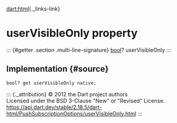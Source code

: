[dart:html](../../dart-html/dart-html-library){._links-link}

userVisibleOnly property
========================

::: {#getter .section .multi-line-signature}
[bool](../../dart-core/bool-class)? userVisibleOnly
:::

Implementation {#source}
--------------

``` {.language-dart data-language="dart"}
bool? get userVisibleOnly native;
```

::: {._attribution}
© 2012 the Dart project authors\
Licensed under the BSD 3-Clause \"New\" or \"Revised\" License.\
<https://api.dart.dev/stable/2.18.5/dart-html/PushSubscriptionOptions/userVisibleOnly.html>
:::

